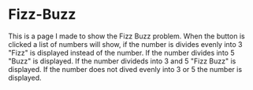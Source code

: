 # Fizz-Buzz
This is a page I made to show the Fizz Buzz problem. When the button is clicked a list of numbers will show, if the number is divides evenly into 3 "Fizz" is displayed instead of the number. If the number divides into 5 "Buzz" is displayed. If the number divideds into 3 and 5 "Fizz Buzz" is displayed. If the number does not dived evenly into 3 or 5 the number is displayed.
